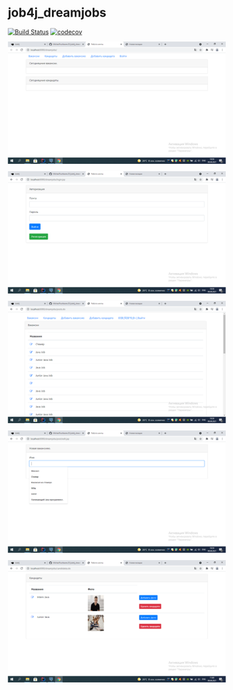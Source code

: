 # job4j_dreamjobs

[![Build Status](https://www.travis-ci.com/MikhailPushkarev25/job4j_dreamjobs.svg?branch=master)](https://www.travis-ci.com/MikhailPushkarev25/job4j_dreamjobs)
[![codecov](https://codecov.io/gh/MikhailPushkarev25/job4j_dreamjobs/branch/master/graph/badge.svg?token=9UgjaycEw7)](https://codecov.io/gh/MikhailPushkarev25/job4j_dreamjobs)


![ScreenShot](images/(1).png)

![ScreenShot](images/(2).png)

![ScreenShot](images/(3).png)

![ScreenShot](images/(4).png)

![ScreenShot](images/(5).png)
